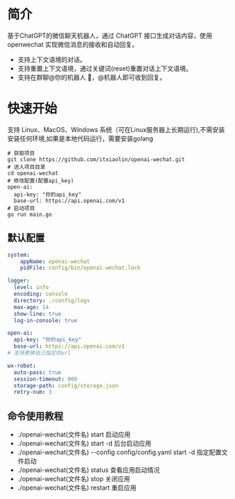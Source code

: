 # 简介
基于ChatGPT的微信聊天机器人，通过 ChatGPT 接口生成对话内容，使用 openwechat 实现微信消息的接收和自动回复。

- 支持上下文语境的对话。
- 支持重置上下文语境，通过关键词(reset)重置对话上下文语境。
- 支持在群聊@你的机器人 🤖，@机器人即可收到回复。

# 快速开始
支持 Linux、MacOS、Windows 系统（可在Linux服务器上长期运行),不需安装安装任何环境,如果是本地代码运行，需要安装golang

```shell
# 获取项目
git clone https://github.com/itxiaolin/openai-wechat.git
# 进入项目目录
cd openai-wechat
# 修改配置(配置api_key)
open-ai:
  api-key: "你的api_key"
  base-url: https://api.openai.com/v1
# 启动项目
go run main.go
```

## 默认配置
```yaml
system:
    appName: openai-wechat
    pidFile: config/bin/openai-wechat.lock

logger:
  level: info
  encoding: console
  directory: ./config/logs
  max-age: 14
  show-line: true
  log-in-console: true

open-ai:
  api-key: "你的api_key"
  base-url: https://api.openai.com/v1
# 支持更换自己指定的url

wx-robot:
  auto-pass: true
  session-timeout: 900
  storage-path: config/storage.json
  retry-num: 3
```

## 命令使用教程
- ./openai-wechat(文件名) start  启动应用
- ./openai-wechat(文件名) start -d 后台启动应用
- ./openai-wechat(文件名) --config config/config.yaml start -d 指定配置文件启动
- ./openai-wechat(文件名) status 查看应用启动情况
- ./openai-wechat(文件名) stop 关闭应用
- ./openai-wechat(文件名) restart 重启应用